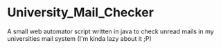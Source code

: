 # University_Mail_Checker
A small web automator script written in java to check unread mails in my universities mail system (I'm kinda lazy about it ;P)
